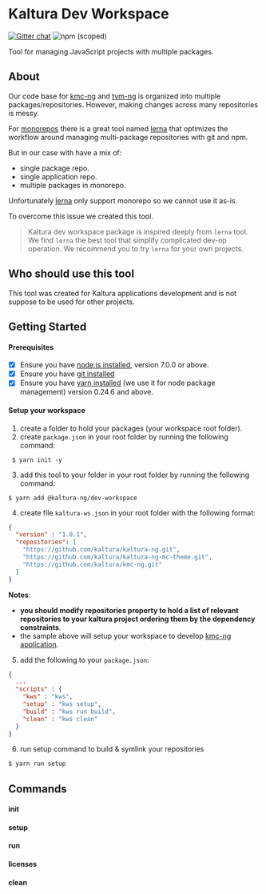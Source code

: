 # Kaltura Dev Workspace

[![Gitter chat](https://badges.gitter.im/kaltura-ng/dev-tools.png)](https://gitter.im/kaltura-ng/kaltura-ng) ![npm (scoped)](https://img.shields.io/npm/v/@kaltura-ng/dev-workspace.svg?maxAge=86400)

Tool for managing JavaScript projects with multiple packages. 

## About

Our code base for [kmc-ng](https://github.com/kaltura/kmc-ng) and [tvm-ng](https://github.com/kaltura/tvm-ng) is organized into multiple packages/repositories. However, making changes across many repositories is messy.

For [monorepos](https://github.com/babel/babel/blob/master/doc/design/monorepo.md) there is a great tool named [lerna](https://github.com/lerna/lerna) that optimizes the workflow around managing multi-package repositories with git and npm.
 
 But in our case with have a mix of:
 - single package repo.
 - single application repo.
 - multiple packages in monorepo.
 
 Unfortunately [lerna](https://github.com/lerna/lerna) only support monorepo so we cannot use it as-is.
  
 To overcome this issue we created this tool.
   
 > Kaltura dev workspace package is inspired deeply from `lerna` tool. We find `lerna` the best tool that simplify complicated dev-op operation. We recommend you to try `lerna` for your own projects.  
   
## Who should use this tool
This tool was created for Kaltura applications development and is not suppose to be used for other projects.

## Getting Started

#### Prerequisites

- [x] Ensure you have [node.js installed](https://nodejs.org/en/download/current/), version 7.0.0 or above. 
- [x] Ensure you have [git installed](https://git-for-windows.github.io/) 
- [x] Ensure you have [yarn installed](https://yarnpkg.com/lang/en/docs/install/) (we use it for node package management) version 0.24.6 and above. 

#### Setup your workspace
1. create a folder to hold your packages (your workspace root folder).
2. create `package.json` in your root folder by running the following command:
```
 $ yarn init -y
 ```
3. add this tool to your folder in your root folder by running the following command:
```
$ yarn add @kaltura-ng/dev-workspace
```

4. create file `kaltura-ws.json` in your root folder with the following format:

```json
{
  "version" : "1.0.1",
  "repositories": [
    "https://github.com/kaltura/kaltura-ng.git",
    "https://github.com/kaltura/kaltura-ng-mc-theme.git",
    "https://github.com/kaltura/kmc-ng.git"
  ]
}
```
**Notes**: 
- **you should modify repositories property to hold a list of relevant repositories to your kaltura project ordering them by the dependency constraints**.
- the sample above will setup your workspace to develop [kmc-ng application](https://github.com/kaltura/kmc-ng).
  
5. add the following to your `package.json`:
```json
{
  ...
  "scripts" : {
    "kws" : "kws",
    "setup" : "kws setup",
    "build" : "kws run build",
    "clean" : "kws clean"
  }
}
```

6. run setup command to build & symlink your repositories
```bash
$ yarn run setup 
```

  
## Commands

#### init

#### setup

#### run

#### licenses

#### clean
 
 
